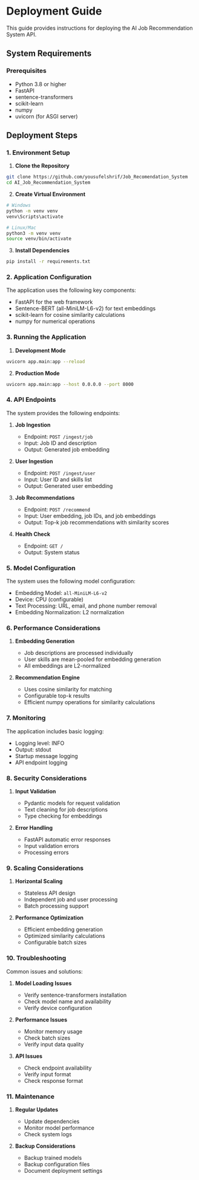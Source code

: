 # Deployment Guide

This guide provides instructions for deploying the AI Job Recommendation System API.

## System Requirements

### Prerequisites
- Python 3.8 or higher
- FastAPI
- sentence-transformers
- scikit-learn
- numpy
- uvicorn (for ASGI server)

## Deployment Steps

### 1. Environment Setup

1. **Clone the Repository**
```bash
git clone https://github.com/yousufelshrif/Job_Recomendation_System
cd AI_Job_Recommendation_System
```

2. **Create Virtual Environment**
```bash
# Windows
python -m venv venv
venv\Scripts\activate

# Linux/Mac
python3 -m venv venv
source venv/bin/activate
```

3. **Install Dependencies**
```bash
pip install -r requirements.txt
```

### 2. Application Configuration

The application uses the following key components:
- FastAPI for the web framework
- Sentence-BERT (all-MiniLM-L6-v2) for text embeddings
- scikit-learn for cosine similarity calculations
- numpy for numerical operations

### 3. Running the Application

1. **Development Mode**
```bash
uvicorn app.main:app --reload
```

2. **Production Mode**
```bash
uvicorn app.main:app --host 0.0.0.0 --port 8000
```

### 4. API Endpoints

The system provides the following endpoints:

1. **Job Ingestion**
   - Endpoint: `POST /ingest/job`
   - Input: Job ID and description
   - Output: Generated job embedding

2. **User Ingestion**
   - Endpoint: `POST /ingest/user`
   - Input: User ID and skills list
   - Output: Generated user embedding

3. **Job Recommendations**
   - Endpoint: `POST /recommend`
   - Input: User embedding, job IDs, and job embeddings
   - Output: Top-k job recommendations with similarity scores

4. **Health Check**
   - Endpoint: `GET /`
   - Output: System status

### 5. Model Configuration

The system uses the following model configuration:
- Embedding Model: `all-MiniLM-L6-v2`
- Device: CPU (configurable)
- Text Processing: URL, email, and phone number removal
- Embedding Normalization: L2 normalization

### 6. Performance Considerations

1. **Embedding Generation**
   - Job descriptions are processed individually
   - User skills are mean-pooled for embedding generation
   - All embeddings are L2-normalized

2. **Recommendation Engine**
   - Uses cosine similarity for matching
   - Configurable top-k results
   - Efficient numpy operations for similarity calculations

### 7. Monitoring

The application includes basic logging:
- Logging level: INFO
- Output: stdout
- Startup message logging
- API endpoint logging

### 8. Security Considerations

1. **Input Validation**
   - Pydantic models for request validation
   - Text cleaning for job descriptions
   - Type checking for embeddings

2. **Error Handling**
   - FastAPI automatic error responses
   - Input validation errors
   - Processing errors

### 9. Scaling Considerations

1. **Horizontal Scaling**
   - Stateless API design
   - Independent job and user processing
   - Batch processing support

2. **Performance Optimization**
   - Efficient embedding generation
   - Optimized similarity calculations
   - Configurable batch sizes

### 10. Troubleshooting

Common issues and solutions:

1. **Model Loading Issues**
   - Verify sentence-transformers installation
   - Check model name and availability
   - Verify device configuration

2. **Performance Issues**
   - Monitor memory usage
   - Check batch sizes
   - Verify input data quality

3. **API Issues**
   - Check endpoint availability
   - Verify input format
   - Check response format

### 11. Maintenance

1. **Regular Updates**
   - Update dependencies
   - Monitor model performance
   - Check system logs

2. **Backup Considerations**
   - Backup trained models
   - Backup configuration files
   - Document deployment settings 